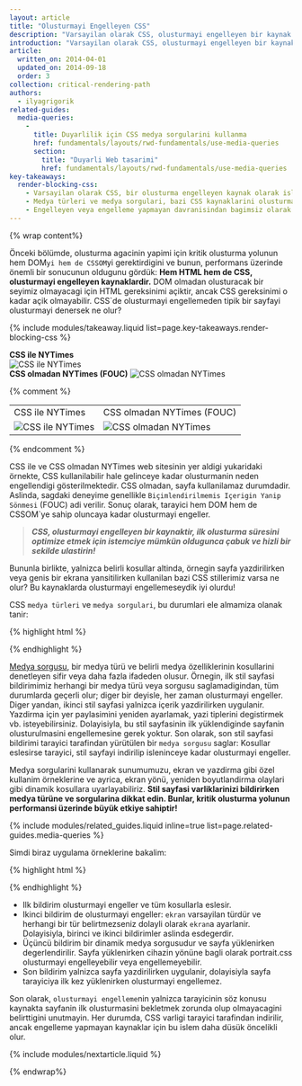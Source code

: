 ```yaml
---
layout: article
title: "Olusturmayi Engelleyen CSS"
description: "Varsayilan olarak CSS, olusturmayi engelleyen bir kaynak olarak islenir. Bu, CSSOM olusturuluncaya kadar tarayicinin islenmis herhangi bir içerigin olusturulmasini bekletecegi anlamina gelir. CSS`nizi küçük tuttugunuzdan, mümkün olan en hizli sekilde sagladiginizdan ve olusturmayi engellemeyecek medya türleri ve sorgulari kullandiginizdan emin olun."
introduction: "Varsayilan olarak CSS, olusturmayi engelleyen bir kaynak olarak islenir. Bu, CSSOM olusturuluncaya kadar tarayicinin islenmis herhangi bir içerigin olusturulmasini bekletecegi anlamina gelir. CSS`nizi küçük tuttugunuzdan, mümkün olan en hizli sekilde sagladiginizdan ve olusturmayi engellemeyecek medya türleri ve sorgulari kullandiginizdan emin olun."
article:
  written_on: 2014-04-01
  updated_on: 2014-09-18
  order: 3
collection: critical-rendering-path
authors:
  - ilyagrigorik
related-guides:
  media-queries:
    -
      title: Duyarlilik için CSS medya sorgularini kullanma
      href: fundamentals/layouts/rwd-fundamentals/use-media-queries
      section:
        title: "Duyarli Web tasarimi"
        href: fundamentals/layouts/rwd-fundamentals/use-media-queries
key-takeaways:
  render-blocking-css:
    - Varsayilan olarak CSS, bir olusturma engelleyen kaynak olarak islenir.
    - Medya türleri ve medya sorgulari, bazi CSS kaynaklarini olusturmayi engellemeyen olarak isaretlememize olanak tanir.
    - Engelleyen veya engelleme yapmayan davranisindan bagimsiz olarak tüm CSS kaynaklari tarayici tarafindan indirilir.
---
```

{% wrap content%}

<style>
  img, video, object {
    max-width: 100%;
  }

  img.center {
    display: block;
    margin-left: auto;
    margin-right: auto;
  }
</style>


Önceki bölümde, olusturma agacinin yapimi için kritik olusturma yolunun hem DOM`yi hem de CSSOM`yi gerektirdigini ve bunun, performans üzerinde önemli bir sonucunun oldugunu gördük: **Hem HTML hem de CSS, olusturmayi engelleyen kaynaklardir.** DOM olmadan olusturacak bir seyimiz olmayacagi için HTML gereksinimi açiktir, ancak CSS gereksinimi o kadar açik olmayabilir. CSS`de olusturmayi engellemeden tipik bir sayfayi olusturmayi denersek ne olur?

{% include modules/takeaway.liquid list=page.key-takeaways.render-blocking-css %}

<div class="clear">
  <div class="g--half">
    <b>CSS ile NYTimes</b>
    <img class="center" src="images/nytimes-css-device.png" alt="CSS ile NYTimes">

  </div>

  <div class="g--half g--last">
    <b>CSS olmadan NYTimes (FOUC)</b>
    <img src="images/nytimes-nocss-device.png" alt="CSS olmadan NYTimes">

  </div>
</div>

{% comment %}
<table>
<tr>
<td>CSS ile NYTimes</td>
<td>CSS olmadan NYTimes (FOUC)</td>
</tr>
<tr>
<td><img src="images/nytimes-css-device.png" alt="CSS ile NYTimes" class="center"></td>
<td><img src="images/nytimes-nocss-device.png" alt="CSS olmadan NYTimes" class="center"></td>
</tr>
</table>
{% endcomment %}

CSS ile ve CSS olmadan NYTimes web sitesinin yer aldigi yukaridaki örnekte, CSS kullanilabilir hale gelinceye kadar olusturmanin neden engellendigi gösterilmektedir. CSS olmadan, sayfa kullanilamaz durumdadir. Aslinda, sagdaki deneyime genellikle `Biçimlendirilmemis Içerigin Yanip Sönmesi` (FOUC) adi verilir. Sonuç olarak, tarayici hem DOM hem de CSSOM`ye sahip oluncaya kadar olusturmayi engeller.

> **_CSS, olusturmayi engelleyen bir kaynaktir, ilk olusturma süresini optimize etmek için istemciye mümkün oldugunca çabuk ve hizli bir sekilde ulastirin!_**

Bununla birlikte, yalnizca belirli kosullar altinda, örnegin sayfa yazdirilirken veya genis bir ekrana yansitilirken kullanilan bazi CSS stillerimiz varsa ne olur? Bu kaynaklarda olusturmayi engellemeseydik iyi olurdu!

CSS `medya türleri` ve `medya sorgulari`, bu durumlari ele almamiza olanak tanir:

{% highlight html %}
<link href="style.css" rel="stylesheet">
<link href="print.css" rel="stylesheet" media="print">
<link href="other.css" rel="stylesheet" media="(min-width: 40em)">
{% endhighlight %}

[Medya sorgusu]({{site.fundamentals}}/layouts/rwd-fundamentals/use-media-queries.html), bir medya türü ve belirli medya özelliklerinin kosullarini denetleyen sifir veya daha fazla ifadeden olusur. Örnegin, ilk stil sayfasi bildirimimiz herhangi bir medya türü veya sorgusu saglamadigindan, tüm durumlarda geçerli olur; diger bir deyisle, her zaman olusturmayi engeller. Diger yandan, ikinci stil sayfasi yalnizca içerik yazdirilirken uygulanir. Yazdirma için yer paylasimini yeniden ayarlamak, yazi tiplerini degistirmek vb. isteyebilirsiniz. Dolayisiyla, bu stil sayfasinin ilk yüklendiginde sayfanin olusturulmasini engellemesine gerek yoktur. Son olarak, son stil sayfasi bildirimi tarayici tarafindan yürütülen bir `medya sorgusu` saglar: Kosullar eslesirse tarayici, stil sayfayi indirilip isleninceye kadar olusturmayi engeller.

Medya sorgularini kullanarak sunumumuzu, ekran ve yazdirma gibi özel kullanim örneklerine ve ayrica, ekran yönü, yeniden boyutlandirma olaylari gibi dinamik kosullara uyarlayabiliriz. **Stil sayfasi varliklarinizi bildirirken medya türüne ve sorgularina dikkat edin. Bunlar, kritik olusturma yolunun performansi üzerinde büyük etkiye sahiptir!**

{% include modules/related_guides.liquid inline=true list=page.related-guides.media-queries %}

Simdi biraz uygulama örneklerine bakalim:

{% highlight html %}
<link href="style.css"    rel="stylesheet">
<link href="style.css"    rel="stylesheet" media="screen">
<link href="portrait.css" rel="stylesheet" media="orientation:portrait">
<link href="print.css"    rel="stylesheet" media="print">
{% endhighlight %}

* Ilk bildirim olusturmayi engeller ve tüm kosullarla eslesir.
* Ikinci bildirim de olusturmayi engeller: `ekran` varsayilan türdür ve herhangi bir tür belirtmezseniz dolayli olarak `ekran`a ayarlanir. Dolayisiyla, birinci ve ikinci bildirimler aslinda esdegerdir.
* Üçüncü bildirim bir dinamik medya sorgusudur ve sayfa yüklenirken degerlendirilir. Sayfa yüklenirken cihazin yönüne bagli olarak portrait.css olusturmayi engelleyebilir veya engellemeyebilir.
* Son bildirim yalnizca sayfa yazdirilirken uygulanir, dolayisiyla sayfa tarayiciya ilk kez yüklenirken olusturmayi engellemez.

Son olarak, `olusturmayi engelleme`nin yalnizca tarayicinin söz konusu kaynakta sayfanin ilk olusturmasini bekletmek zorunda olup olmayacagini belirttigini unutmayin. Her durumda, CSS varligi tarayici tarafindan indirilir, ancak engelleme yapmayan kaynaklar için bu islem daha düsük öncelikli olur.

{% include modules/nextarticle.liquid %}

{% endwrap%}

